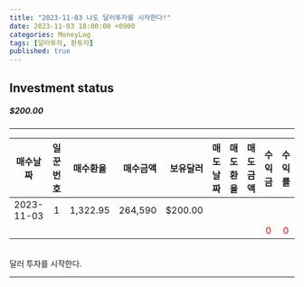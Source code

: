 ```yaml
---
title: "2023-11-03 나도 달러투자를 시작한다!"
date: 2023-11-03 18:00:00 +0900
categories: MoneyLog
tags: [달러투자, 환투자]
published: true
---
```


## Investment status
##### $200.00
---

|  매수날짜  | 일꾼번호 | 매수환율 | 매수금액 | 보유달러 | 매도날짜 | 매도환율 | 매도금액 | 수익금 | 수익률
|:----------:|:-------:|:--------:|---------:|--------:|:----------:|:--------:|---------:|:---------:|:---------:|
| 2023-11-03 |    1    | 1,322.95 | 264,590 | $200.00 |         |         |         |         |         |
|            |         |          |         |         |         |         |         |<span style="color:red">0</span>|<span style="color:red">0</span>|

<br>
달러 투자를 시작한다.<br>

---
